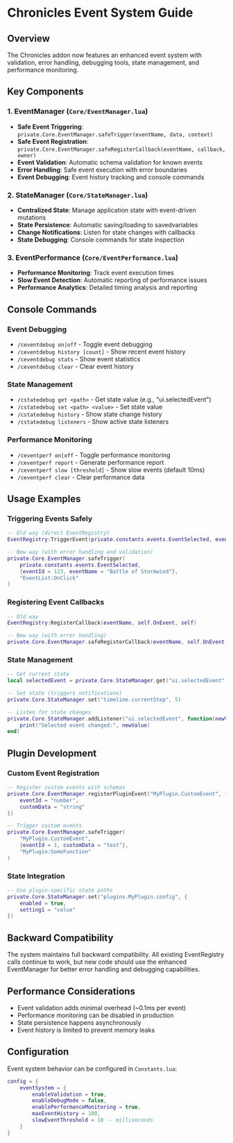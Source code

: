 # Chronicles Event System Guide

## Overview

The Chronicles addon now features an enhanced event system with validation, error handling, debugging tools, state management, and performance monitoring.

## Key Components

### 1. EventManager (`Core/EventManager.lua`)

-   **Safe Event Triggering**: `private.Core.EventManager.safeTrigger(eventName, data, context)`
-   **Safe Event Registration**: `private.Core.EventManager.safeRegisterCallback(eventName, callback, owner)`
-   **Event Validation**: Automatic schema validation for known events
-   **Error Handling**: Safe event execution with error boundaries
-   **Event Debugging**: Event history tracking and console commands

### 2. StateManager (`Core/StateManager.lua`)

-   **Centralized State**: Manage application state with event-driven mutations
-   **State Persistence**: Automatic saving/loading to savedvariables
-   **Change Notifications**: Listen for state changes with callbacks
-   **State Debugging**: Console commands for state inspection

### 3. EventPerformance (`Core/EventPerformance.lua`)

-   **Performance Monitoring**: Track event execution times
-   **Slow Event Detection**: Automatic reporting of performance issues
-   **Performance Analytics**: Detailed timing analysis and reporting

## Console Commands

### Event Debugging

-   `/ceventdebug on|off` - Toggle event debugging
-   `/ceventdebug history [count]` - Show recent event history
-   `/ceventdebug stats` - Show event statistics
-   `/ceventdebug clear` - Clear event history

### State Management

-   `/cstatedebug get <path>` - Get state value (e.g., "ui.selectedEvent")
-   `/cstatedebug set <path> <value>` - Set state value
-   `/cstatedebug history` - Show state change history
-   `/cstatedebug listeners` - Show active state listeners

### Performance Monitoring

-   `/ceventperf on|off` - Toggle performance monitoring
-   `/ceventperf report` - Generate performance report
-   `/ceventperf slow [threshold]` - Show slow events (default 10ms)
-   `/ceventperf clear` - Clear performance data

## Usage Examples

### Triggering Events Safely

```lua
-- Old way (direct EventRegistry)
EventRegistry:TriggerEvent(private.constants.events.EventSelected, eventData)

-- New way (with error handling and validation)
private.Core.EventManager.safeTrigger(
    private.constants.events.EventSelected,
    {eventId = 123, eventName = "Battle of Stormwind"},
    "EventList:OnClick"
)
```

### Registering Event Callbacks

```lua
-- Old way
EventRegistry:RegisterCallback(eventName, self.OnEvent, self)

-- New way (with error handling)
private.Core.EventManager.safeRegisterCallback(eventName, self.OnEvent, self)
```

### State Management

```lua
-- Get current state
local selectedEvent = private.Core.StateManager.get("ui.selectedEvent")

-- Set state (triggers notifications)
private.Core.StateManager.set("timeline.currentStep", 5)

-- Listen for state changes
private.Core.StateManager.addListener("ui.selectedEvent", function(newValue, oldValue)
    print("Selected event changed:", newValue)
end)
```

## Plugin Development

### Custom Event Registration

```lua
-- Register custom events with schemas
private.Core.EventManager.registerPluginEvent("MyPlugin.CustomEvent", {
    eventId = "number",
    customData = "string"
})

-- Trigger custom events
private.Core.EventManager.safeTrigger(
    "MyPlugin.CustomEvent",
    {eventId = 1, customData = "test"},
    "MyPlugin:SomeFunction"
)
```

### State Integration

```lua
-- Use plugin-specific state paths
private.Core.StateManager.set("plugins.MyPlugin.config", {
    enabled = true,
    setting1 = "value"
})
```

## Backward Compatibility

The system maintains full backward compatibility. All existing EventRegistry calls continue to work, but new code should use the enhanced EventManager for better error handling and debugging capabilities.

## Performance Considerations

-   Event validation adds minimal overhead (~0.1ms per event)
-   Performance monitoring can be disabled in production
-   State persistence happens asynchronously
-   Event history is limited to prevent memory leaks

## Configuration

Event system behavior can be configured in `Constants.lua`:

```lua
config = {
    eventSystem = {
        enableValidation = true,
        enableDebugMode = false,
        enablePerformanceMonitoring = true,
        maxEventHistory = 100,
        slowEventThreshold = 10 -- milliseconds
    }
}
```
